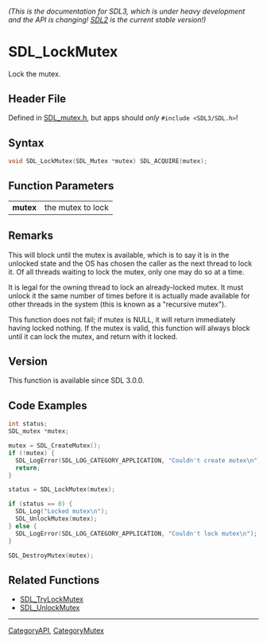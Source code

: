 ###### (This is the documentation for SDL3, which is under heavy development and the API is changing! [SDL2](https://wiki.libsdl.org/SDL2/) is the current stable version!)
# SDL_LockMutex

Lock the mutex.

## Header File

Defined in [SDL_mutex.h](https://github.com/libsdl-org/SDL/blob/main/include/SDL3/SDL_mutex.h), but apps should _only_ `#include <SDL3/SDL.h>`!

## Syntax

```c
void SDL_LockMutex(SDL_Mutex *mutex) SDL_ACQUIRE(mutex);

```

## Function Parameters

|               |                   |
| ------------- | ----------------- |
| **mutex**     | the mutex to lock |

## Remarks

This will block until the mutex is available, which is to say it is in the
unlocked state and the OS has chosen the caller as the next thread to lock
it. Of all threads waiting to lock the mutex, only one may do so at a time.

It is legal for the owning thread to lock an already-locked mutex. It must
unlock it the same number of times before it is actually made available for
other threads in the system (this is known as a "recursive mutex").

This function does not fail; if mutex is NULL, it will return immediately
having locked nothing. If the mutex is valid, this function will always
block until it can lock the mutex, and return with it locked.

## Version

This function is available since SDL 3.0.0.

## Code Examples

<!-- # Begin Mutex Example -->
```c
int status;
SDL_mutex *mutex;

mutex = SDL_CreateMutex();
if (!mutex) {
  SDL_LogError(SDL_LOG_CATEGORY_APPLICATION, "Couldn't create mutex\n");
  return;
}

status = SDL_LockMutex(mutex);

if (status == 0) {
  SDL_Log("Locked mutex\n");
  SDL_UnlockMutex(mutex);
} else {
  SDL_LogError(SDL_LOG_CATEGORY_APPLICATION, "Couldn't lock mutex\n");
}

SDL_DestroyMutex(mutex);
```
<!-- # End Mutex Example -->

## Related Functions

* [SDL_TryLockMutex](SDL_TryLockMutex)
* [SDL_UnlockMutex](SDL_UnlockMutex)

----
[CategoryAPI](CategoryAPI), [CategoryMutex](CategoryMutex)


